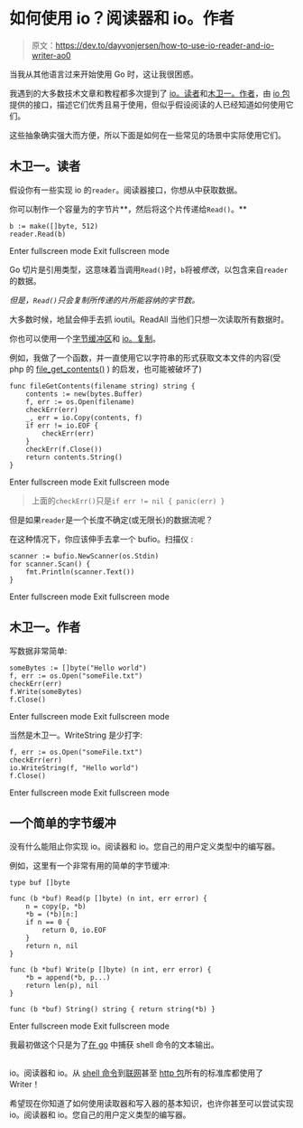 # 如何使用 io？阅读器和 io。作者

> 原文：<https://dev.to/dayvonjersen/how-to-use-io-reader-and-io-writer-ao0>

当我从其他语言过来开始使用 Go 时，这让我很困惑。

我遇到的大多数技术文章和教程都多次提到了 [io。读者](https://godoc.org/io#Reader)和[木卫一。作者](https://godoc.org/io#Writer)，由 [io 包](https://godoc.org/io)提供的接口，描述它们优秀且易于使用，但似乎假设阅读的人已经知道如何使用它们。

这些抽象确实强大而方便，所以下面是如何在一些常见的场景中实际使用它们。

## 木卫一。读者

假设你有一些实现 io 的`reader`。阅读器接口，你想从中获取数据。

你可以制作一个容量为的字节片**，然后将这个片传递给`Read()`。** 

```
b := make([]byte, 512)
reader.Read(b) 
```

Enter fullscreen mode Exit fullscreen mode

Go 切片是引用类型，这意味着当调用`Read()`时，`b`将被*修改*，以包含来自`reader`的数据。

*但是，`Read()`只会复制所传递的片所能容纳的字节数。*

大多数时候，地鼠会伸手去抓 ioutil。ReadAll 当他们只想一次读取所有数据时。

你也可以使用一个[字节缓冲区](https://godoc.org/bytes#Buffer)和 [io。复制](https://godoc.org/io#Copy)。

例如，我做了一个函数，并一直使用它以字符串的形式获取文本文件的内容(受 php 的 [file_get_contents()](https://php.net/file-get-contents) )
的启发，也可能被破坏了)

```
func fileGetContents(filename string) string {
    contents := new(bytes.Buffer)
    f, err := os.Open(filename)
    checkErr(err)
    _, err = io.Copy(contents, f)
    if err != io.EOF {
        checkErr(err)
    }
    checkErr(f.Close())
    return contents.String()
} 
```

Enter fullscreen mode Exit fullscreen mode

> 上面的`checkErr()`只是`if err != nil { panic(err) }`

但是如果`reader`是一个长度不确定(或无限长)的数据流呢？

在这种情况下，你应该伸手去拿一个 bufio。扫描仪 :

```
scanner := bufio.NewScanner(os.Stdin)
for scanner.Scan() {
    fmt.Println(scanner.Text())
} 
```

Enter fullscreen mode Exit fullscreen mode

## 木卫一。作者

写数据非常简单:

```
someBytes := []byte("Hello world")
f, err := os.Open("someFile.txt")
checkErr(err)
f.Write(someBytes)
f.Close() 
```

Enter fullscreen mode Exit fullscreen mode

当然是木卫一。WriteString 是少打字:

```
f, err := os.Open("someFile.txt")
checkErr(err)
io.WriteString(f, "Hello world")
f.Close() 
```

Enter fullscreen mode Exit fullscreen mode

## 一个简单的字节缓冲

没有什么能阻止你实现 io。阅读器和 io。您自己的用户定义类型中的编写器。

例如，这里有一个非常有用的简单的字节缓冲:

```
type buf []byte

func (b *buf) Read(p []byte) (n int, err error) {
    n = copy(p, *b)
    *b = (*b)[n:]
    if n == 0 {
        return 0, io.EOF
    }
    return n, nil
}

func (b *buf) Write(p []byte) (n int, err error) {
    *b = append(*b, p...)
    return len(p), nil
}

func (b *buf) String() string { return string(*b) } 
```

Enter fullscreen mode Exit fullscreen mode

我最初做这个只是为了[在 go](https://github.com/generaltso/go-git-em-tiger/blob/e5ff73373269dd604a0cc6b5255f59c63d655636/cmd/tiger/cmd.go#L9-L41) 中捕获 shell 命令的文本输出。

## 

io。阅读器和 io。从 [shell 命令](https://godoc.org/os/exec#Cmd)到[联网](https://godoc.org/net#Conn)甚至 [http 包](https://godoc.org/net/http#Response)所有的标准库都使用了 Writer！

希望现在你知道了如何使用读取器和写入器的基本知识，也许你甚至可以尝试实现 io。阅读器和 io。您自己的用户定义类型的编写器。